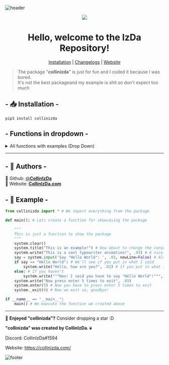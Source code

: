 ![header](https://capsule-render.vercel.app/api?type=waving&color=00ffff&text=CollinIzDa&fontColor=FFF&fontSize=90&animation=fadeIn&fontAlignY=38&desc=pip%20install%20collinizda&descAlignY=51&descAlign=64&height=300&section=header)

<div align="center">
  <img src="https://collinizda.com/img/besen.png"></img>
</div>

<h1 align="center">
  Hello, welcome to the IzDa Repository!
</h1>

<p align="center">
<a href="https://github.com/CollinIzDa/pip-install-collinizda#---installation--">Installation</a> |
<a href="https://github.com/CollinIzDa/pip-install-collinizda/blob/main/Changelog.md">Changelogs</a> |
<a href="https://collinizda.com">Website</a>
</p>

> The package "**collinizda**" is just for fun and I coded it because I was bored.
> <br>
> It's not the best packageand my example is shit so don't expect too much

## - 📥 Installation -
```ssh
pip3 install collinizda
```

## - Functions in dropdown -
<details>
<summary>All functions with examples (Drop Down)</summary>

## - ❗ Title Function -
```py
from collinizda import * # Import the libary

system.title("This is the Title!") # Change the title
```

## - Clear Function -
```py
from collinizda import * # Import the libary

system.clear() # Clears the console
```

## - Write and Input -
```py
from collinizda import * # Import the libary

system.write("Typewriter function", .03) # Typewriter print function
system.input("Typewriter input function", .03, newLine=False) # Typewriter input animation
# The ", .03" in the function is the speed and the "newLine=..." is to print a new line after the animation
```

## - All other -
```py
from collinizda import * # Import the libary

system.init() # Allows you to use colors in print
system.command("echo Hello") # Execute a command into the console
system.enter(5) # Press enter 5 times to exit
system._exit(0) # Exit the programm with the exit code 0
```
</details>

---

## - 👤 Authors -
👤 Github: [@**CollinIzDa**](https://github.com/collinizda)<br>
👤 Website: [**CollinIzDa.com**](https://collinizda.com/)

## - 📍 Example -
```py
from collinizda import * # We import everything from the package

def main(): # Lets create a function for showcasing the package

    """
    This is just a function to show the package
    """
    system.clear()
    system.title("This is an example!") # How about to change the console title
    system.write("This is a cool typewriter animation!", .03) # A nice typewriter animation
    say = system.input('Say "Hello World": ', .03, newLine=False) # Also a typewriter animation but as an input
    if say == "Hello World": # We'll see if you put in what I said
        system.write("Hello, how are you?", .03) # If you put in what I said, we'll ask how you're doing
    else: # If you haven't
        system.write("""Noo! I said you have to say "Hello World"!""", .03) # We're telling you to type in "Hello World" like we said above
    system.write("Now press enter 5 times to exit", .03)
    system.enter(5) # Now you have to press enter 5 times to exit
    system._exit(0) # Now we exit so, goodbye!

if __name__ == "__main__":
    main() # We execute the function we created above
```

---

🌟 **Enjoyed "collinizda"?** Consider dropping a star :D

**"collinizda" was created by CollinIzDa. 💀**

Discord: CollinIzDa#1594

Website: https://collinizda.com/

![footer](https://capsule-render.vercel.app/api?type=waving&color=00ffff&height=200&section=footer)
